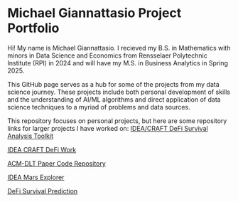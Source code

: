 # Michael Giannattasio Project Portfolio

Hi! My name is Michael Giannattasio. I recieved my B.S. in Mathematics with minors in Data Science and Economics from Rensselaer Polytechnic Institute (RPI) in 2024 and will have my M.S. in Business Analytics in Spring 2025. 

This GitHub page serves as a hub for some of the projects from my data science journey. These projects include both personal development of skills and the understanding of AI/ML algorithms and direct application of data science techniques to a myriad of problems and data sources.

This repository focuses on personal projects, but here are some repository links for larger projects I have worked on:
[IDEA/CRAFT DeFi Survival Analysis Toolkit](https://github.rpi.edu/DataINCITE/DeFi_App/wiki)

[IDEA CRAFT DeFi Work](https://github.rpi.edu/DataINCITE/IDEA-DeFi-CRAFT)

[ACM-DLT Paper Code Repository](https://github.com/aaronmicahgreen/DeFi-Survival-Analysis-ACM-DLT)

[IDEA Mars Explorer](https://github.rpi.edu/RensselaerIDEA/MarsExplorer)

[DeFi Survival Prediction](https://github.rpi.edu/DataINCITE/DeFi_Survival_Data_NeurIPS2024)

